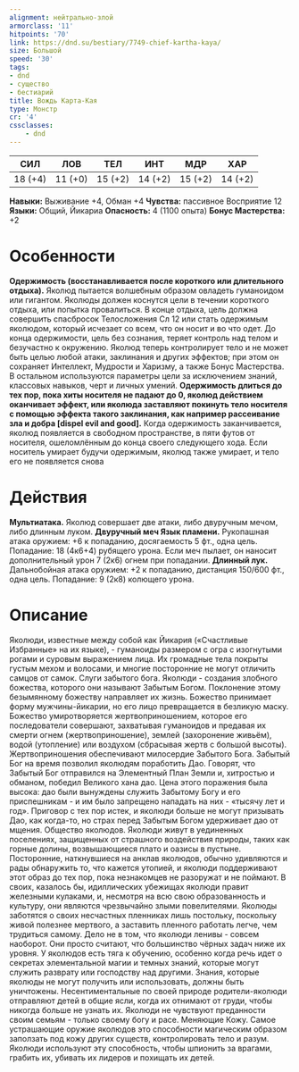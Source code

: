 ```yaml
---
alignment: нейтрально-злой
armorclass: '11'
hitpoints: '70'
link: https://dnd.su/bestiary/7749-chief-kartha-kaya/
size: Большой
speed: '30'
tags:
- dnd
- существо
- бестиарий
title: Вождь Карта-Кая
type: Монстр
cr: '4'
cssclasses:
    - dnd
---
```



| СИЛ | ЛОВ | ТЕЛ | ИНТ | МДР | ХАР |
|---|---|---|---|---|---|
| 18 (+4) | 11 (+0) | 15 (+2) | 14 (+2) | 15 (+2) | 14 (+2) |
**Навыки:** Выживание +4, Обман +4
**Чувства:** пассивное Восприятие 12
**Языки:** Общий, Йикариа
**Опасность:** 4 (1100 опыта)
**Бонус Мастерства:** +2


# Особенности
**Одержимость (восстанавливается после короткого или длительного отдыха).** Яколюд пытается волшебным образом овладеть гуманоидом или гигантом. Яколюды должен коснутся цели в течении короткого отдыха, или попытка провалиться. В конце отдыха, цель должна совершить спасбросок Телосложения Сл 12 или стать одержимым яколюдом, который исчезает со всем, что он носит и во что одет. До конца одержимости, цель без сознания, теряет контроль над телом и безучастно к окружению. Яколюд теперь контролирует тело и не может быть целью любой атаки, заклинания и других эффектов; при этом он сохраняет Интеллект, Мудрости и Харизму, а также Бонус Мастерства. В остальном используются параметры цели за исключением знаний, классовых навыков, черт и личных умений.
**Одержимость длиться до тех пор, пока хиты носителя не падают до 0, яколюд действием оканчивает эффект, или яколюда заставляют покинуть тело носителя с помощью эффекта такого заклинания, как например рассеивание зла и добра [dispel evil and good].** Когда одержимость заканчивается, яколюд появляется в свободном пространстве, в пяти футов от носителя, ошеломлённым до конца своего следующего хода. Если носитель умирает будучи одержимым, яколюд также умирает, и тело его не появляется снова


# Действия
**Мультиатака.** Яколюд совершает две атаки, либо двуручным мечом, либо длинным луком.
**Двуручный меч Язык пламени.** Рукопашная атака оружием: +6 к попаданию, досягаемость 5 фт., одна цель. Попадание: 18 (4к6+4) рубящего урона. Если меч пылает, он наносит дополнительный урон 7 (2к6) огнем при попадании.
**Длинный лук.** Дальнобойная атака оружием: +2 к попаданию, дистанция 150/600 фт., одна цель. Попадание: 9 (2к8) колющего урона.


# Описание
Яколюди, известные между собой как Йикария («Счастливые Избранные» на их языке), - гуманоиды размером с огра с изогнутыми рогами и суровым выражением лица. Их громадные тела покрыты густым мехом и волосами, и многие посторонние не могут отличить самцов от самок. Слуги забытого бога. Яколюди - создания злобного божества, которого они называют Забытым Богом. Поклонение этому безымянному божеству направляет их жизнь. Божество принимает форму мужчины-йикарии, но его лицо превращается в безликую маску. Божество умиротворяется жертвоприношением, которое его последователи совершают, захватывая гуманоидов и предавая их смерти огнем (жертвоприношение), землей (захоронение живьём), водой (утопление) или воздухом (сбрасывая жертв с большой высоты). Жертвоприношения обеспечивают милосердие Забытого Бога. Забытый Бог на время позволил яколюдям поработить Дао. Говорят, что Забытый Бог отправился на Элементный План Земли и, хитростью и обманом, победил Великого хана дао. Цена этого поражения была высока: дао были вынуждены служить Забытому Богу и его приспешникам - и им было запрещено нападать на них - «тысячу лет и год». Приговор с тех пор истек, и яколюди больше не могут призывать Дао, как когда-то, но страх перед Забытым Богом удерживает дао от мщения. Общество яколюдов. Яколюди живут в уединенных поселениях, защищенных от страшного воздействия природы, таких как горные долины, возвышающиеся плато и оазисы в пустыне. Посторонние, наткнувшиеся на анклав яколюдов, обычно удивляются и рады обнаружить то, что кажется утопией, и яколюди поддерживают этот образ до тех пор, пока незнакомцев не разоружат и не поймают. В своих, казалось бы, идиллических убежищах яколюди правит железными кулаками, и, несмотря на всю свою образованность и культуру, они являются чрезвычайно злыми повелителями. Яколюды заботятся о своих несчастных пленниках лишь постольку, поскольку живой полезнее мертвого, а заставить пленного работать легче, чем трудиться самому. Дело не в том, что яколюди ленивы - совсем наоборот. Они просто считают, что большинство чёрных задач ниже их уровня. У яколюдов есть тяга к обучению, особенно когда речь идет о секретах элементальной магии и темных знаний, которые могут служить разврату или господству над другими. Знания, которые яколюды не могут получить или использовать, должны быть уничтожены. Несентиментальные по своей природе родители-яколюди отправляют детей в общие ясли, когда их отнимают от груди, чтобы никогда больше не узнать их. Яколюди не чувствуют преданности своим семьям - только своему богу и расе. Меняющие Кожу. Самое устрашающие оружие яколюдов это способности магическим образом заползать под кожу других существ, контролировать тело и разум. Яколюди используют эту способность, чтобы шпионить за врагами, грабить их, убивать их лидеров и похищать их детей.